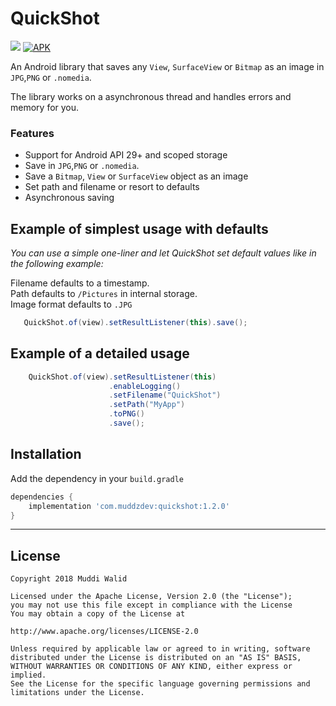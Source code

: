 # QuickShot
[![](https://img.shields.io/badge/API-19%2B-brightgreen.svg?style=flat)](https://android-arsenal.com/api?level=19)
[![APK](https://img.shields.io/badge/Download-Demo-brightgreen.svg)](https://github.com/Muddz/QuickShot/raw/master/demo.apk)

An Android library that saves any `View`, `SurfaceView` or `Bitmap` as an image in `JPG`,`PNG` or `.nomedia`.

The library works on a asynchronous thread and handles errors and memory for you. 

### Features
- Support for Android API 29+ and scoped storage
- Save in `JPG`,`PNG` or `.nomedia`.
- Save a `Bitmap`, `View` or `SurfaceView` object as an image
- Set path and filename or resort to defaults
- Asynchronous saving


## Example of simplest usage with defaults
<i>You can use a simple one-liner and let QuickShot set default values like in the following example:</i>

Filename defaults to a timestamp.   
Path defaults to `/Pictures` in internal storage.  
Image format defaults to `.JPG`

```java
   QuickShot.of(view).setResultListener(this).save();
```

## Example of a detailed usage
```java
    QuickShot.of(view).setResultListener(this)
                      .enableLogging()
                      .setFilename("QuickShot")
                      .setPath("MyApp")
                      .toPNG()
                      .save();
```

## Installation

Add the dependency in your `build.gradle`
```groovy
dependencies {
    implementation 'com.muddzdev:quickshot:1.2.0'  
}
```
 ----

## License

    Copyright 2018 Muddi Walid

    Licensed under the Apache License, Version 2.0 (the "License");
    you may not use this file except in compliance with the License
    You may obtain a copy of the License at

    http://www.apache.org/licenses/LICENSE-2.0

    Unless required by applicable law or agreed to in writing, software
    distributed under the License is distributed on an "AS IS" BASIS,
    WITHOUT WARRANTIES OR CONDITIONS OF ANY KIND, either express or implied.
    See the License for the specific language governing permissions and
    limitations under the License.
